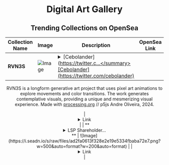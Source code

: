 <div align="center">

# Digital Art Gallery

## Trending Collections on OpenSea

| Collection Name                       | Image                                                                                     | Description                       | OpenSea Link                                                                                          |
|---------------------------------------|-------------------------------------------------------------------------------------------|-----------------------------------|--------------------------------------------------------------------------------------------------------|
| **RVN3S** | ![Image](https://i.seadn.io/s/raw/files/87a590194dcd38916992326a2717634d.jpg?w=500&auto=format?w=200&auto=format) | <details><summary>[Cebolander](https://twitter.c...</summary>[Cebolander](https://twitter.com/cebolander)
RVN3S is a longform generative art project that uses pixel art animations to explore movements and color transitions. The work generates contemplative visuals, providing a unique and mesmerizing visual experience.
Made with [processing.org](https://processing.org/) // p5js
Andre Oliveira, 2024.
</details> | <details><summary>Link</summary>[RVN3S](https://opensea.io/collection/rvn3s)</details> |
| **<details><summary>LSP Shareholder...</summary>LSP Shareholder Token</details>** | ![Image](https://i.seadn.io/s/raw/files/ad2fa0613f328e2e19e5334fbaba72e7.png?w=500&auto=format?w=200&auto=format) |  | <details><summary>Link</summary>[LSP Shareholder Token](https://opensea.io/collection/lsp-shareholder-token)</details> |

</div>